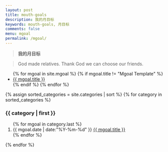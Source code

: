 ```yaml
---
layout: post
title: mouth-goals
description: 我的月目标
keywords: mouth-goals, 月目标
comments: false
menu: mgoal
permalink: /mgoal/
---
```


> **我的月目标**

> God made relatives. Thank God we can choose our friends.
> 
<ul class="listing">
{% for mgoal in site.mgoal %}
{% if mgoal.title != "Mgoal Template" %}
<li class="listing-item"><a href="{{ site.url }}{{ mgoal.url }}">{{ mgoal.title }}</a></li>
{% endif %}
{% endfor %}
</ul>

<section class="container mgoal-content">
{% assign sorted_categories = site.categories | sort %}
{% for category in sorted_categories %}
<h3>{{ category | first }}</h3>
<ol class="mgoal-list" id="{{ category[0] }}">
{% for mgoal in category.last %}
<li class="mgoal-list-item">
<span class="mgoal-list-meta">{{ mgoal.date | date:"%Y-%m-%d" }}</span>
<a class="mgoal-list-name" href="{{ site.url }}{{ mgoal.url }}">{{ mgoal.title }}</a>
</li>
{% endfor %}
</ol>
{% endfor %}
</section>
<!-- /section.content -->

